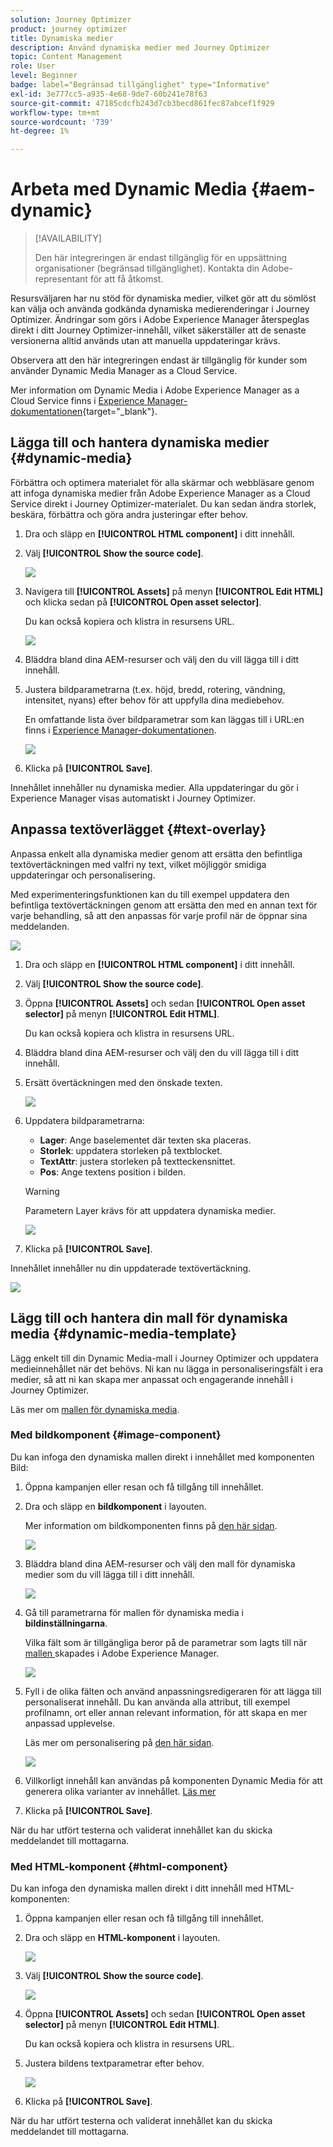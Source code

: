 ```yaml
---
solution: Journey Optimizer
product: journey optimizer
title: Dynamiska medier
description: Använd dynamiska medier med Journey Optimizer
topic: Content Management
role: User
level: Beginner
badge: label="Begränsad tillgänglighet" type="Informative"
exl-id: 3e777cc5-a935-4e68-9de7-60b241e78f63
source-git-commit: 47185cdcfb243d7cb3becd861fec87abcef1f929
workflow-type: tm+mt
source-wordcount: '739'
ht-degree: 1%

---
```


# Arbeta med Dynamic Media {#aem-dynamic}

>[!AVAILABILITY]
>
>Den här integreringen är endast tillgänglig för en uppsättning organisationer (begränsad tillgänglighet). Kontakta din Adobe-representant för att få åtkomst.

Resursväljaren har nu stöd för dynamiska medier, vilket gör att du sömlöst kan välja och använda godkända dynamiska medierenderingar i Journey Optimizer. Ändringar som görs i Adobe Experience Manager återspeglas direkt i ditt Journey Optimizer-innehåll, vilket säkerställer att de senaste versionerna alltid används utan att manuella uppdateringar krävs.

Observera att den här integreringen endast är tillgänglig för kunder som använder Dynamic Media Manager as a Cloud Service.

Mer information om Dynamic Media i Adobe Experience Manager as a Cloud Service finns i [Experience Manager-dokumentationen](https://experienceleague.adobe.com/en/docs/experience-manager-cloud-service/content/assets/dynamicmedia/dynamic-media){target="_blank"}.

## Lägga till och hantera dynamiska medier {#dynamic-media}

Förbättra och optimera materialet för alla skärmar och webbläsare genom att infoga dynamiska medier från Adobe Experience Manager as a Cloud Service direkt i Journey Optimizer-materialet.  Du kan sedan ändra storlek, beskära, förbättra och göra andra justeringar efter behov.

1. Dra och släpp en **[!UICONTROL HTML component]** i ditt innehåll.

1. Välj **[!UICONTROL Show the source code]**.

   ![](assets/dynamic-media-1.png)

1. Navigera till **[!UICONTROL Assets]** på menyn **[!UICONTROL Edit HTML]** och klicka sedan på **[!UICONTROL Open asset selector]**.

   Du kan också kopiera och klistra in resursens URL.

   ![](assets/dynamic-media-2.png)

1. Bläddra bland dina AEM-resurser och välj den du vill lägga till i ditt innehåll.

1. Justera bildparametrarna (t.ex. höjd, bredd, rotering, vändning, intensitet, nyans) efter behov för att uppfylla dina mediebehov.

   En omfattande lista över bildparametrar som kan läggas till i URL:en finns i [Experience Manager-dokumentationen](https://experienceleague.adobe.com/en/docs/dynamic-media-developer-resources/image-serving-api/image-serving-api/http-protocol-reference/command-reference/c-command-reference).

   ![](assets/dynamic-media-3.png)

1. Klicka på **[!UICONTROL Save]**.

Innehållet innehåller nu dynamiska medier. Alla uppdateringar du gör i Experience Manager visas automatiskt i Journey Optimizer.

## Anpassa textöverlägget {#text-overlay}

Anpassa enkelt alla dynamiska medier genom att ersätta den befintliga textövertäckningen med valfri ny text, vilket möjliggör smidiga uppdateringar och personalisering.

Med experimenteringsfunktionen kan du till exempel uppdatera den befintliga textövertäckningen genom att ersätta den med en annan text för varje behandling, så att den anpassas för varje profil när de öppnar sina meddelanden.

![](assets/dynamic-media-layout-1.png)

1. Dra och släpp en **[!UICONTROL HTML component]** i ditt innehåll.

1. Välj **[!UICONTROL Show the source code]**.

1. Öppna **[!UICONTROL Assets]** och sedan **[!UICONTROL Open asset selector]** på menyn **[!UICONTROL Edit HTML]**.

   Du kan också kopiera och klistra in resursens URL.

1. Bläddra bland dina AEM-resurser och välj den du vill lägga till i ditt innehåll.

1. Ersätt övertäckningen med den önskade texten.

   ![](assets/do-not-localize/dynamic_media_layout.gif)

1. Uppdatera bildparametrarna:

   * **Lager**: Ange baselementet där texten ska placeras.
   * **Storlek**: uppdatera storleken på textblocket.
   * **TextAttr**: justera storleken på textteckensnittet.
   * **Pos**: Ange textens position i bilden.

   >[!WARNING]
   >
   >Parametern Layer krävs för att uppdatera dynamiska medier.

   ![](assets/dynamic-media-layout-2.png)

1. Klicka på **[!UICONTROL Save]**.

Innehållet innehåller nu din uppdaterade textövertäckning.

![](assets/dynamic-media-layout-3.png)

## Lägg till och hantera din mall för dynamiska media {#dynamic-media-template}

Lägg enkelt till din Dynamic Media-mall i Journey Optimizer och uppdatera medieinnehållet när det behövs. Ni kan nu lägga in personaliseringsfält i era medier, så att ni kan skapa mer anpassat och engagerande innehåll i Journey Optimizer.

Läs mer om [mallen för dynamiska media](https://experienceleague.adobe.com/en/docs/dynamic-media-classic/using/template-basics/quick-start-template-basics).

### Med bildkomponent {#image-component}

Du kan infoga den dynamiska mallen direkt i innehållet med komponenten Bild:

1. Öppna kampanjen eller resan och få tillgång till innehållet.

1. Dra och släpp en **bildkomponent** i layouten.

   Mer information om bildkomponenten finns på [den här sidan](../email/content-components.md).

   ![](assets/dynamic-media-template-1.png)

1. Bläddra bland dina AEM-resurser och välj den mall för dynamiska medier som du vill lägga till i ditt innehåll.

   ![](assets/dynamic-media-template-2.png)

1. Gå till parametrarna för mallen för dynamiska media i **bildinställningarna**.

   Vilka fält som är tillgängliga beror på de parametrar som lagts till när [mallen ](https://experienceleague.adobe.com/en/docs/dynamic-media-classic/using/template-basics/creating-template-parameters#creating_template_parameters) skapades i Adobe Experience Manager.

   ![](assets/dynamic-media-template-3.png)

1. Fyll i de olika fälten och använd anpassningsredigeraren för att lägga till personaliserat innehåll. Du kan använda alla attribut, till exempel profilnamn, ort eller annan relevant information, för att skapa en mer anpassad upplevelse.

   Läs mer om personalisering på [den här sidan](../personalization/personalize.md).

   ![](assets/do-not-localize/dynamic_media_template.gif)

1. Villkorligt innehåll kan användas på komponenten Dynamic Media för att generera olika varianter av innehållet. [Läs mer](../personalization/dynamic-content.md)

1. Klicka på **[!UICONTROL Save]**.

När du har utfört testerna och validerat innehållet kan du skicka meddelandet till mottagarna.

### Med HTML-komponent {#html-component}

Du kan infoga den dynamiska mallen direkt i ditt innehåll med HTML-komponenten:

1. Öppna kampanjen eller resan och få tillgång till innehållet.

1. Dra och släpp en **HTML-komponent** i layouten.

   ![](assets/dynamic-media-template-4.png)

1. Välj **[!UICONTROL Show the source code]**.

   ![](assets/dynamic-media-template-5.png)

1. Öppna **[!UICONTROL Assets]** och sedan **[!UICONTROL Open asset selector]** på menyn **[!UICONTROL Edit HTML]**.

   Du kan också kopiera och klistra in resursens URL.

1. Justera bildens textparametrar efter behov.

   ![](assets/do-not-localize/dynamic_media_template_html.gif)

1. Klicka på **[!UICONTROL Save]**.

När du har utfört testerna och validerat innehållet kan du skicka meddelandet till mottagarna.

<!--
## Personalization with Text Overlay

Easily customize any dynamic media by replacing the existing text overlay with new text of your choice, allowing for seamless updates and personalization.

In this example, our goal is to update the existing text overlay by replacing it with a new validity date and adding a personalization block, ensuring it is customized for each profile when they open their messages.

1. Drag and drop an **[!UICONTROL HTML component]** into your content.

1. Select **[!UICONTROL Show the source code]**.

1. From the **[!UICONTROL Edit HTML]** menu, access **[!UICONTROL Assets]** then **[!UICONTROL Open asset selector]**.

    You can also simply copy and paste your assets URL.

1. Browse through your AEM assets and select the one you want to add to your content.

1. Replace the overlay with the desired text.

    Here we change the validity date from 31st December 2024 to the 1st July 2025.

1. Add the required personalization fields to your image.

1. Click **[!UICONTROL Save]**.

Your content now includes your updated text overlay and personalization.

## Add Dynamic media conditional content

Enable conditional content in your dynamic media to better target your audience and deliver a more personalized experience.

1. Drag and drop an **[!UICONTROL HTML component]** into your content.

1. Select **[!UICONTROL Show the source code]**.

1. From the **[!UICONTROL Edit HTML]** menu, access **[!UICONTROL Assets]** then **[!UICONTROL Open asset selector]**.

    You can also simply copy and paste your assets URL.

1. Browse through your AEM assets and select the one you want to add to your content.

1. Once your dynamic media is inserted to your content, select **[!UICONTROL Enable conditional]** content from your HTML component toolbar to create your different user experiences. 

1. From the Variant - 1, click **[!UICONTROL Select condition]** to fine tune your audience.

1. Choose your condition or create a new one if needed and click **[!UICONTROL Select]**.

    [Learn more about conditions](../personalization/create-conditions.md)

1. Select your **[!UICONTROL Component]** and access the **[!UICONTROL Settings]** menu.

1. In the **[!UICONTROL Custom Attributes]** menu, populate the Dynamic Media text and personalization fields to customize the content for your audience.

-->
